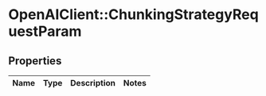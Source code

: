 # OpenAIClient::ChunkingStrategyRequestParam

## Properties
Name | Type | Description | Notes
------------ | ------------- | ------------- | -------------

